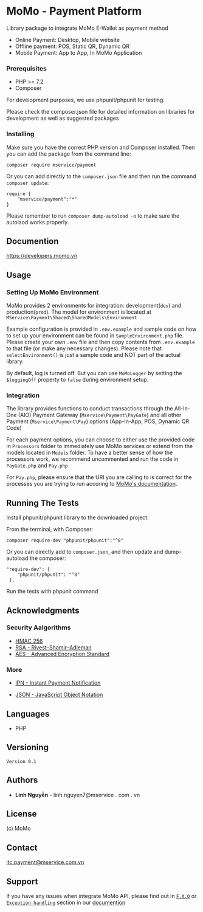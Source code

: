 # MoMo - Payment Platform

Library package to integrate MoMo E-Wallet as payment method
- Online Payment: Desktop, Mobile website
- Offline payment: POS, Static QR, Dynamic QR
- Mobile Payment: App to App, In MoMo Application  

### Prerequisites
- PHP >= 7.2
- Composer 

For development purposes, we use phpunit/phpunit for testing. 

Please check the composer.json file for detailed information on libraries for development as well as suggested packages

### Installing
Make sure you have the correct PHP version and Composer installed. Then you can add the package from the command line:

``` 
composer require mservice/payment
``` 

Or you can add directly to the `composer.json` file and then run the command `composer update`:
```
require {
    "mservice/payment":"*"
}
```

Please remember to run `composer dump-autoload -o` to make sure the autolaod works properly. 

## Documention

https://developers.momo.vn

## Usage 

### Setting Up MoMo Environment 
MoMo provides 2 environments for integration: development(```dev```) and production(```prod```). 
The model for environment is located at ```MService\Payment\Shared\SharedModels\Environment```

Example configuration is provided in ```.env.example``` and sample code on how to set up your environment can be found in ```SampleEnvironment.php``` file. Please create your own `.env` file and then copy contents from `.env.example` to that file (or make any necessary changes). Please note that `selectEnvironment()` is just a sample code and NOT part of the actual library.

By default, log is turned off. But you can use `MoMoLogger` by setting the `$loggingOff` property to `false` during environment setup. 

### Integration 
The library provides functions to conduct transactions through the All-In-One (AIO) Payment Gateway (```Mservice\Payment\PayGate```) and all other Payment (```Mservice\Payment\Pay```) options (App-In-App, POS, Dynamic QR Code)

For each payment options, you can choose to either use the provided code in ```Processors``` folder to immediately use MoMo services or extend from the models located in `Models` folder. To have a better sense of how the processors work, we recommend uncommented and run the code in ```PayGate.php``` and ```Pay.php``` 

For `Pay.php`, please ensure that the URI you are calling to is correct for the processes you are trying to run accoring to [MoMo's documentation](https://developers.momo.vn/#/). 

## Running The Tests
Install phpunit/phpunit library to the downloaded project:

From the terminal, with Composer: 
```
composer require-dev "phpunit/phpunit":"^8"
```
Or you can directly add to ```composer.json```, and then update and dump-autoload the composer:
```    
"require-dev": {
    "phpunit/phpunit": "^8"
 },
```

Run the tests with phpunit command

## Acknowledgments
### Security Aalgorithms
- [HMAC 256](https://en.wikipedia.org/wiki/HMAC)
- [RSA - Rivest–Shamir–Adleman](https://en.wikipedia.org/wiki/RSA_(cryptosystem))
- [AES - Advanced Encryption Standard](https://en.wikipedia.org/wiki/Advanced_Encryption_Standard)

### More
- [IPN - Instant Payment Notification](https://developer.paypal.com/docs/classic/products/instant-payment-notification/)

- [JSON - JavaScript Object Notation](https://www.json.org/)

## Languages
- PHP

## Versioning

```
Version 0.1
``` 

## Authors

* **Linh Nguyễn** - linh.nguyen7@mservice . com . vn

## License
(c) MoMo 

## Contact
itc.payment@mservice.com.vn

## Support
If you have any issues when integrate MoMo API, please find out in [`F.A.Q`](https://developers.momo.vn/#/docs/aio/?id=faq) or [`Exception handling`](https://developers.momo.vn/#/docs/error_code) section in our [documention](https://developers.momo.vn)

